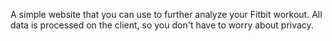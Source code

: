 A simple website that you can use to further analyze your Fitbit workout. All data is processed on the client, so you don't have to worry about privacy.